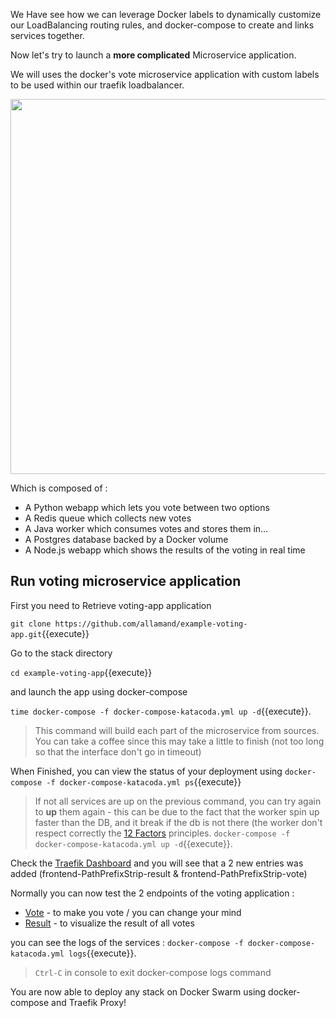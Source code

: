 

We Have see how we can leverage Docker labels to dynamically customize our LoadBalancing routing rules, and docker-compose to create and links services together.

Now let's try to launch a **more complicated** Microservice application.

We will uses the docker's vote microservice application with custom labels to be used within our traefik loadbalancer.

<img src="https://github.com/allamand/example-voting-app/raw/master/architecture.png" width="600">

Which is composed of :
- A Python webapp which lets you vote between two options
- A Redis queue which collects new votes
- A Java worker which consumes votes and stores them in…
- A Postgres database backed by a Docker volume
- A Node.js webapp which shows the results of the voting in real time
 					

## Run voting microservice application

First you need to Retrieve voting-app application 

`git clone https://github.com/allamand/example-voting-app.git`{{execute}}

Go to the stack directory 

`cd example-voting-app`{{execute}} 

and launch the app using docker-compose 

`time docker-compose -f docker-compose-katacoda.yml up -d`{{execute}}.

> This command will build each part of the microservice from sources.
> You can take a coffee since this may take a little to finish (not too long so that the interface don't go in timeout)

When Finished, you can view the status of your deployment using 
`docker-compose -f docker-compose-katacoda.yml ps`{{execute}}

>If not all services are up on the previous command, you can try again to **up** them again - this can be due to the fact that the worker spin up faster than the DB, and it break if the db is not there (the worker don't respect correctly the [12 Factors](https://12factor.net) principles.
`docker-compose -f docker-compose-katacoda.yml up -d`{{execute}}.

Check the [Traefik Dashboard](https://[[HOST_SUBDOMAIN]]-8080-[[KATACODA_HOST]].environments.katacoda.com) and you will see that a 2 new entries was added (frontend-PathPrefixStrip-result & frontend-PathPrefixStrip-vote)


Normally you can now test the 2 endpoints of the voting application :

* [Vote](https://[[HOST_SUBDOMAIN]]-80-[[KATACODA_HOST]].environments.katacoda.com/vote/) - to make you vote / you can change your mind
* [Result](https://[[HOST_SUBDOMAIN]]-80-[[KATACODA_HOST]].environments.katacoda.com/result/) - to visualize the result of all votes

you can see the logs of the services :
`docker-compose -f docker-compose-katacoda.yml logs`{{execute}}.

> `Ctrl-C` in console to exit docker-compose logs command

You are now able to deploy any stack on Docker Swarm using docker-compose and Traefik Proxy!

